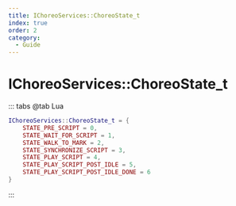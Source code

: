 ```yaml
---
title: IChoreoServices::ChoreoState_t
index: true
order: 2
category:
  - Guide
---
```


# IChoreoServices::ChoreoState_t
::: tabs
@tab Lua
```lua
IChoreoServices::ChoreoState_t = {
    STATE_PRE_SCRIPT = 0,
    STATE_WAIT_FOR_SCRIPT = 1,
    STATE_WALK_TO_MARK = 2,
    STATE_SYNCHRONIZE_SCRIPT = 3,
    STATE_PLAY_SCRIPT = 4,
    STATE_PLAY_SCRIPT_POST_IDLE = 5,
    STATE_PLAY_SCRIPT_POST_IDLE_DONE = 6
}
```
:::